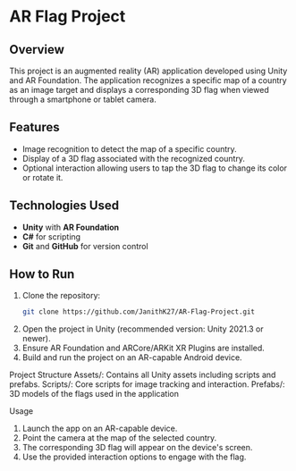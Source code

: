 # AR Flag Project

## Overview
This project is an augmented reality (AR) application developed using Unity and AR Foundation. The application recognizes a specific map of a country as an image target and displays a corresponding 3D flag when viewed through a smartphone or tablet camera.

## Features
- Image recognition to detect the map of a specific country.
- Display of a 3D flag associated with the recognized country.
- Optional interaction allowing users to tap the 3D flag to change its color or rotate it.

## Technologies Used
- **Unity** with **AR Foundation**
- **C#** for scripting
- **Git** and **GitHub** for version control

## How to Run
1. Clone the repository:
   ```bash
   git clone https://github.com/JanithK27/AR-Flag-Project.git
2. Open the project in Unity (recommended version: Unity 2021.3 or newer).
3. Ensure AR Foundation and ARCore/ARKit XR Plugins are installed.
4. Build and run the project on an AR-capable Android device.

Project Structure
Assets/: Contains all Unity assets including scripts and prefabs.
Scripts/: Core scripts for image tracking and interaction.
Prefabs/: 3D models of the flags used in the application

Usage
1. Launch the app on an AR-capable device.
2. Point the camera at the map of the selected country.
3. The corresponding 3D flag will appear on the device's screen.
4. Use the provided interaction options to engage with the flag.